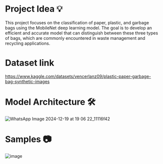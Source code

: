 # Project Idea 💡  

This project focuses on the classification of paper, plastic, and garbage bags using the MobileNet deep learning model. The goal is to develop an efficient and accurate model that can distinguish between these three types of bags, which are commonly encountered in waste management and recycling applications.

# Dataset link
https://www.kaggle.com/datasets/vencerlanz09/plastic-paper-garbage-bag-synthetic-images
# Model Architecture 🛠
![WhatsApp Image 2024-12-19 at 19 06 22_11116f42](https://github.com/user-attachments/assets/f1b67544-e4aa-43ba-a29b-24645bf9e8b0)
# Samples 📷
![image](https://github.com/user-attachments/assets/9bad15c9-4844-4326-94c8-5d8a0a6ed400)
